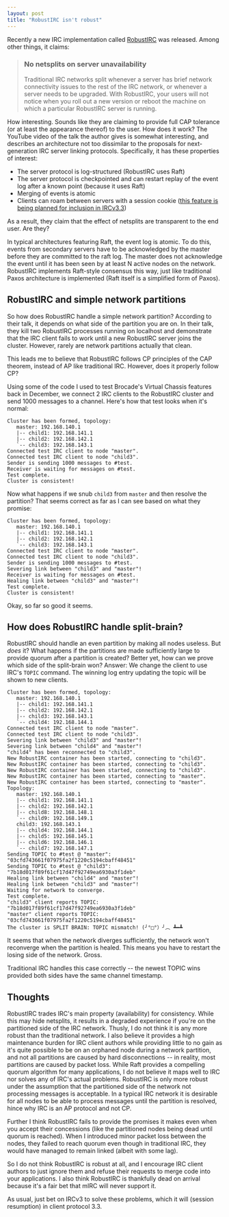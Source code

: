 ```yaml
---
layout: post
title: "RobustIRC isn't robust"
---
```


Recently a new IRC implementation called [RobustIRC](http://robustirc.net/) was released.  Among other things, it claims:

> ### No netsplits on server unavailability
>
> Traditional IRC networks split whenever a server has brief network connectivity issues to the 
> rest of the IRC network, or whenever a server needs to be upgraded. With RobustIRC, your users
> will not notice when you roll out a new version or reboot the machine on which a particular
> RobustIRC server is running.

How interesting.  Sounds like they are claiming to provide full CAP tolerance (or at least the appearance thereof) to the user.  How does it work?  The YouTube video of the talk the author gives is somewhat interesting, and 
describes an architecture not too dissimilar to the proposals for next-generation IRC server linking protocols.  Specifically, it has these properties of interest:

* The server protocol is log-structured (RobustIRC uses Raft)
* The server protocol is checkpointed and can restart replay of the event log after a known point (because it uses Raft)
* Merging of events is atomic
* Clients can roam between servers with a session cookie ([this feature is being planned for inclusion in IRCv3.3](https://github.com/ircv3/ircv3-specifications/issues/76))

As a result, they claim that the effect of netsplits are transparent to the end user.  Are they?

In typical architectures featuring Raft, the event log is atomic.  To do this, events from secondary servers have to be acknowledged by the master before they are committed to the raft log.  The master does not acknowledge the 
event until it has been seen by at least N active nodes on the network.  RobustIRC implements Raft-style consensus this way, just like traditional Paxos architecture is implemented (Raft itself is a simplified form of Paxos).

## RobustIRC and simple network partitions

So how does RobustIRC handle a simple network partition?  According to their talk, it depends on what side of the partition you are on.  In their talk, they kill two RobustIRC processes running on localhost and demonstrate that 
the IRC client fails to work until a new RobustIRC server joins the cluster.  However, rarely are network partitions actually that clean.

This leads me to believe that RobustIRC follows CP principles of the CAP theorem, instead of AP like traditional IRC.  However, does it properly follow CP?

Using some of the code I used to test Brocade's Virtual Chassis features back in December, we connect 2 IRC clients to the RobustIRC cluster and send 1000 messages to a channel.  Here's how that test looks when it's normal:

```
Cluster has been formed, topology:
   master: 192.168.140.1
   |-- child1: 192.168.141.1
   |-- child2: 192.168.142.1
   `-- child3: 192.168.143.1
Connected test IRC client to node "master".
Connected test IRC client to node "child3".
Sender is sending 1000 messages to #test.
Receiver is waiting for messages on #test.
Test complete.
Cluster is consistent!
```

Now what happens if we snub `child3` from `master` and then resolve the partition?  That seems correct as far as I can see based on what they promise:

```
Cluster has been formed, topology:
   master: 192.168.140.1
   |-- child1: 192.168.141.1
   |-- child2: 192.168.142.1
   `-- child3: 192.168.143.1
Connected test IRC client to node "master".
Connected test IRC client to node "child3".
Sender is sending 1000 messages to #test.
Severing link between "child3" and "master"!
Receiver is waiting for messages on #test.
Healing link between "child3" and "master"!
Test complete.
Cluster is consistent!
```

Okay, so far so good it seems.

## How does RobustIRC handle split-brain?

RobustIRC should handle an even partition by making all nodes useless.  But *does* it?  What happens if the partitions are made sufficiently large to provide quorum after a partition is created?  Better yet, how can we prove which 
side of the split-brain won?  Answer: We change the client to use IRC's `TOPIC` command.  The winning log entry updating the topic will be shown to new clients.

```
Cluster has been formed, topology:
   master: 192.168.140.1
   |-- child1: 192.168.141.1
   |-- child2: 192.168.142.1
   |-- child3: 192.168.143.1
   `-- child4: 192.168.144.1
Connected test IRC client to node "master".
Connected test IRC client to node "child3".
Severing link between "child3" and "master"!
Severing link between "child4" and "master"!
"child4" has been reconnected to "child3".
New RobustIRC container has been started, connecting to "child3".
New RobustIRC container has been started, connecting to "child3".
New RobustIRC container has been started, connecting to "child3".
New RobustIRC container has been started, connecting to "master".
New RobustIRC container has been started, connecting to "master".
Topology:
   master: 192.168.140.1
   |-- child1: 192.168.141.1
   |-- child2: 192.168.142.1
   |-- child8: 192.168.148.1
   `-- child9: 192.168.149.1
   child3: 192.168.143.1
   |-- child4: 192.168.144.1
   |-- child5: 192.168.145.1
   |-- child6: 192.168.146.1
   `-- child7: 192.168.147.1
Sending TOPIC to #test @ "master": "03cfd743661f07975fa2f1220c5194cbaff48451"
Sending TOPIC to #test @ "child3": "7b18d017f89f61cf17d47f92749ea6930a3f1deb"
Healing link between "child4" and "master"!
Healing link between "child3" and "master"!
Waiting for network to converge.
Test complete.
"child3" client reports TOPIC: "7b18d017f89f61cf17d47f92749ea6930a3f1deb"
"master" client reports TOPIC: "03cfd743661f07975fa2f1220c5194cbaff48451"
The cluster is SPLIT BRAIN: TOPIC mismatch! (╯°□°）╯︵ ┻━┻
```

It seems that when the network diverges sufficiently, the network won't reconverge when the partition is healed.  This means you have to restart the losing side of the network.  Gross.

Traditional IRC handles this case correctly -- the newest TOPIC wins provided both sides have the same channel timestamp.

## Thoughts

RobustIRC trades IRC's main property (availability) for consistency.  While this may hide netsplits, it results in a degraded experience if you're on the partitioned side of the IRC network.  Thusly, I do not think it is any more 
robust than the traditional network.  I also believe it provides a high maintenance burden for IRC client authors while providing little to no gain as it's quite possible to be on an orphaned node during a network partition, and 
not all partitions are caused by hard disconnections -- in reality, most partitions are caused by packet loss.  While Raft provides a compelling quorum algorithm for many applications, I do not believe it maps well to IRC nor 
solves any of IRC's actual problems.  RobustIRC is only more robust under the assumption that the partitioned side of the network not processing messages is acceptable.  In a typical IRC network it is desirable for all nodes to be 
able to process messages until the partition is resolved, hince why IRC is an AP protocol and not CP.

Further I think RobustIRC fails to provide the promises it makes even when you accept their concessions (like the partitioned nodes being dead until quorum is reached).  When I introduced minor packet loss between the nodes, they 
failed to reach quorum even though in traditional IRC, they would have managed to remain linked (albeit with some lag).

So I do not think RobustIRC is robust at all, and I encourage IRC client authors to just ignore them and refuse their requests to merge code into your applications.  I also think RobustIRC is thankfully dead on arrival because 
it's a fair bet that mIRC will never support it.

As usual, just bet on IRCv3 to solve these problems, which it will (session resumption) in client protocol 3.3.
